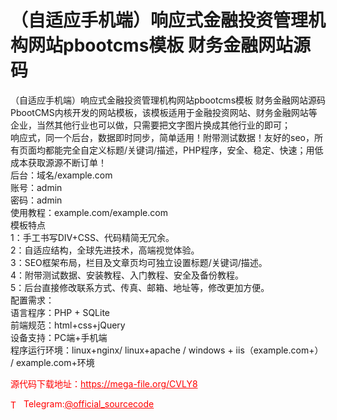 # （自适应手机端）响应式金融投资管理机构网站pbootcms模板 财务金融网站源码

（自适应手机端）响应式金融投资管理机构网站pbootcms模板 财务金融网站源码<br>PbootCMS内核开发的网站模板，该模板适用于金融投资网站、财务金融网站等企业，当然其他行业也可以做，只需要把文字图片换成其他行业的即可；<br>响应式，同一个后台，数据即时同步，简单适用！附带测试数据！友好的seo，所有页面均都能完全自定义标题/关键词/描述，PHP程序，安全、稳定、快速；用低成本获取源源不断订单！<br>后台：域名/example.com<br>账号：admin<br>密码：admin<br>使用教程：example.com/example.com<br>模板特点<br>1：手工书写DIV+CSS、代码精简无冗余。<br>2：自适应结构，全球先进技术，高端视觉体验。<br>3：SEO框架布局，栏目及文章页均可独立设置标题/关键词/描述。<br>4：附带测试数据、安装教程、入门教程、安全及备份教程。<br>5：后台直接修改联系方式、传真、邮箱、地址等，修改更加方便。<br>配置需求：<br>语言程序：PHP + SQLite<br>前端规范：html+css+jQuery<br>设备支持：PC端+手机端<br>程序运行环境：linux+nginx/ linux+apache / windows + iis（example.com+） / example.com+环境<br>


<p style="color: red;">源代码下载地址：<a href="https://mega-file.org/CVLY8" style="color: red;">https://mega-file.org/CVLY8</a></p><p style="color: red;"><img src="https://cdn-icons-png.flaticon.com/512/2111/2111646.png" alt="Telegram Icon" style="width: 16px; vertical-align: middle; margin-right: 5px;">Telegram:<a href="https://t.me/official_sourcecode" style="color: red;">@official_sourcecode</a></p>
